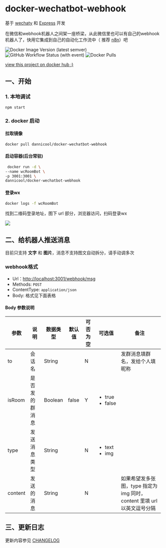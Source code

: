 # docker-wechatbot-webhook

基于 [wechaty](https://github.com/wechaty/wechaty#readme) 和 [Express](https://github.com/expressjs/express) 开发

在微信和webhook机器人之间架一座桥梁，从此微信里也可以有自己的webhook机器人了，快用它集成到自己的自动化工作流中（ 推荐 [n8n](https://github.com/n8n-io/n8n)）吧

![Docker Image Version (latest semver)](https://img.shields.io/docker/v/dannicool/docker-wechat-roombot) ![GitHub Workflow Status (with event)](https://img.shields.io/github/actions/workflow/status/danni-cool/docker-wechat-roomBot/docker-build.yml)  ![Docker Pulls](https://img.shields.io/docker/pulls/dannicool/docker-wechat-roombot)

[view this project on docker hub :)](https://hub.docker.com/repository/docker/dannicool/docker-wechat-roombot/general)

## 一、开始

### 1. 本地调试

```
npm start
```

### 2. docker 启动

#### 拉取镜像

```bash
docker pull dannicool/docker-wechatbot-webhook
```

#### 启动容器(后台常驻)

```bash
 docker run -d \
--name wcRoomBot \
-p 3001:3001 \
dannicool/docker-wechatbot-webhook
```

#### 登录wx

```bash
docker logs -f wcRoomBot
```

找到二维码登录地址，图下 url 部分，浏览器访问，扫码登录wx

![](https://cdn.jsdelivr.net/gh/danni-cool/blog.danni.cool/cdn/image/docker-login-wechat.png)

## 二、给机器人推送消息

目前只支持 **文字** 和 **图片**，消息不支持图文自动拆分，请手动调多次

### webhook格式

- Url：<http://localhost:3001/webhook/msg>
- Methods: `POST`
- ContentType: `application/json`
- Body: 格式见下面表格

#### Body 参数说明

| 参数 |  说明 | 数据类型 | 默认值 | 可否为空 | 可选值 | 备注 |
|--|--|--|--|--|--|--|
| to | 会话名 | String |  |  N  |  | 发群消息填群名，发给个人填昵称 |
| isRoom | 是否发的群消息 | Boolean | false  | Y  |  <ul><li>true</li><li>false</li></ul>  |  |
| type | 发送消息类型 | String || N |  <ul><li>text</li><li>img</li></ul> |  |
| content | 发送的消息 | String |  | N |  | 如果希望发多张图，type 指定为 img 同时，content 里填 url 以英文逗号分隔 |

<!-- ## 三、机器人收到消息

> 目前收到消息也是使用webhook，逻辑单独放到外部流程去处理，如果觉得麻烦，想自己定制，欢迎 folk

### 1. 配置收消息 webhook

#### 本地调试

找到项目里的 .env 文件

```
PORT=3001
# 如果想自己处理收到消息的逻辑，在下面填上你的webhook地址, 默认为空
RECVD_MSG_WEBHOOK=https://xxxx.com/web-hook/roomBot-msg-received
```

### 2. 在群里 `@微信名` + 要说的话 

## 四、更新日志
-->

## 三、更新日志

更新内容参见 [CHANGELOG](https://github.com/danni-cool/docker-wechat-roomBot/blob/main/CHANGELOG.md)
